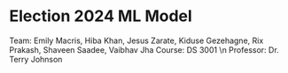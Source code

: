 # Election 2024 ML Model

Team: Emily Macris, Hiba Khan, Jesus Zarate, Kiduse Gezehagne, Rix Prakash, Shaveen Saadee, Vaibhav Jha
Course: DS 3001 \n
Professor: Dr. Terry Johnson
